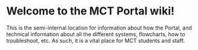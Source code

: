 # Welcome to the MCT Portal wiki!

This is the semi-internal location for information about how the Portal, and technical information about all the different systems, flowcharts, how to troubleshoot, etc. As such, it is a vital place for MCT students and staff.
